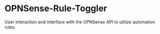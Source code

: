 # OPNSense-Rule-Toggler
User interaction and interface with the OPNSense API to utilize automation rules.
